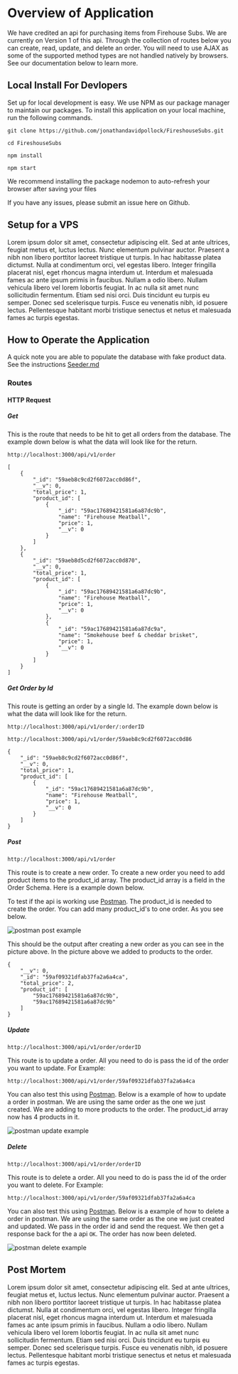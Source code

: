 # Overview of Application 

We have credited an api for purchasing items from Firehouse Subs. We are currently on Version 1 of this api. Through the collection of routes below you can create, read, update, and delete an order. You will need to use AJAX as some of the supported method types are not handled natively by browsers. See our documentation below to learn more.

## Local Install For Devlopers 

Set up for local development is easy. We use NPM as our package manager to maintain our packages. To install this application on your local machine, run the following commands. 

```git clone https://github.com/jonathandavidpollock/FireshouseSubs.git```

```cd FireshouseSubs```

```npm install```

```npm start```

We recommend installing the package nodemon to auto-refresh your browser after saving your files

If you have any issues, please submit an issue here on Github.

## Setup for a VPS
Lorem ipsum dolor sit amet, consectetur adipiscing elit. Sed at ante ultrices, feugiat metus et, luctus lectus. Nunc elementum pulvinar auctor. Praesent a nibh non libero porttitor laoreet tristique ut turpis. In hac habitasse platea dictumst. Nulla at condimentum orci, vel egestas libero. Integer fringilla placerat nisl, eget rhoncus magna interdum ut. Interdum et malesuada fames ac ante ipsum primis in faucibus. Nullam a odio libero. Nullam vehicula libero vel lorem lobortis feugiat. In ac nulla sit amet nunc sollicitudin fermentum. Etiam sed nisi orci. Duis tincidunt eu turpis eu semper. Donec sed scelerisque turpis. Fusce eu venenatis nibh, id posuere lectus. Pellentesque habitant morbi tristique senectus et netus et malesuada fames ac turpis egestas.

## How to Operate the Application

A quick note you are able to populate the database with fake product data. See the instructions [Seeder.md](seeder.md)

### Routes

#### HTTP Request
##### Get
This is the route that needs to be hit to get all orders from the database. The example down below is what the data will look like for the return. 

`http://localhost:3000/api/v1/order`


``` 
[
    {
        "_id": "59aeb8c9cd2f6072acc0d86f",
        "__v": 0,
        "total_price": 1,
        "product_id": [
            {
                "_id": "59ac17689421581a6a87dc9b",
                "name": "Firehouse Meatball",
                "price": 1,
                "__v": 0
            }
        ]
    },
    {
        "_id": "59aeb8d5cd2f6072acc0d870",
        "__v": 0,
        "total_price": 1,
        "product_id": [
            {
                "_id": "59ac17689421581a6a87dc9b",
                "name": "Firehouse Meatball",
                "price": 1,
                "__v": 0
            },
            {
                "_id": "59ac17689421581a6a87dc9a",
                "name": "Smokehouse beef & cheddar brisket",
                "price": 1,
                "__v": 0
            }
        ]
    }
]
```
##### Get Order by Id
This route is getting an order by a single Id. The example down below is what the data will look like for the return. 

`http://localhost:3000/api/v1/order/:orderID`

`http://localhost:3000/api/v1/order/59aeb8c9cd2f6072acc0d86`


``` 
{
    "_id": "59aeb8c9cd2f6072acc0d86f",
    "__v": 0,
    "total_price": 1,
    "product_id": [
        {
            "_id": "59ac17689421581a6a87dc9b",
            "name": "Firehouse Meatball",
            "price": 1,
            "__v": 0
        }
    ]
}
```
##### Post

`http://localhost:3000/api/v1/order`

This route is to create a new order. To create a new order you need to add product items to the product\_id array. The product_id array is a field in the Order Schema. Here is a example down below.


To test if the api is working use [Postman](https://www.getpostman.com/). The product\_id is needed to create the order. You can add many product\_id's to one order. As you see below.

![postman post example](http://image.ibb.co/mJPMMv/Screen_Shot_2017_09_05_at_4_30_15_PM.png "Postman Post Example")

This should be the output after creating a new order as you can see in the picture above. In the picture above we added to products to the order. 

``` 
{
    "__v": 0,
    "_id": "59af09321dfab37fa2a6a4ca",
    "total_price": 2,
    "product_id": [
        "59ac17689421581a6a87dc9b",
        "59ac17689421581a6a87dc9b"
    ]
}
```
##### Update

`http://localhost:3000/api/v1/order/orderID`

This route is to update a order. All you need to do is pass the id of the order you want to update. For Example: 

`http://localhost:3000/api/v1/order/59af09321dfab37fa2a6a4ca`

You can also test this using [Postman](https://www.getpostman.com/). Below is a example of how to update a order in postman. We are using the same order as the one we just created. We are adding to more products to the order. The product\_id array now has 4 products in it.

![postman update example](http://image.ibb.co/icDZ8a/Screen_Shot_2017_09_05_at_4_43_38_PM.png "Postman Put Example")

##### Delete

`http://localhost:3000/api/v1/order/orderID`

This route is to delete a order. All you need to do is pass the id of the order you want to delete. For Example:
 
`http://localhost:3000/api/v1/order/59af09321dfab37fa2a6a4ca`

You can also test this using [Postman](https://www.getpostman.com/). Below is a example of how to delete a order in postman. We are using the same order as the one we just created and updated. We pass in the order id and send the request. We then get a response back for the a api `OK`. The order has now been deleted.

![postman delete example](http://image.ibb.co/kOqgoa/Screen_Shot_2017_09_05_at_4_47_54_PM.png "Postman Delete Example")



## Post Mortem
Lorem ipsum dolor sit amet, consectetur adipiscing elit. Sed at ante ultrices, feugiat metus et, luctus lectus. Nunc elementum pulvinar auctor. Praesent a nibh non libero porttitor laoreet tristique ut turpis. In hac habitasse platea dictumst. Nulla at condimentum orci, vel egestas libero. Integer fringilla placerat nisl, eget rhoncus magna interdum ut. Interdum et malesuada fames ac ante ipsum primis in faucibus. Nullam a odio libero. Nullam vehicula libero vel lorem lobortis feugiat. In ac nulla sit amet nunc sollicitudin fermentum. Etiam sed nisi orci. Duis tincidunt eu turpis eu semper. Donec sed scelerisque turpis. Fusce eu venenatis nibh, id posuere lectus. Pellentesque habitant morbi tristique senectus et netus et malesuada fames ac turpis egestas.